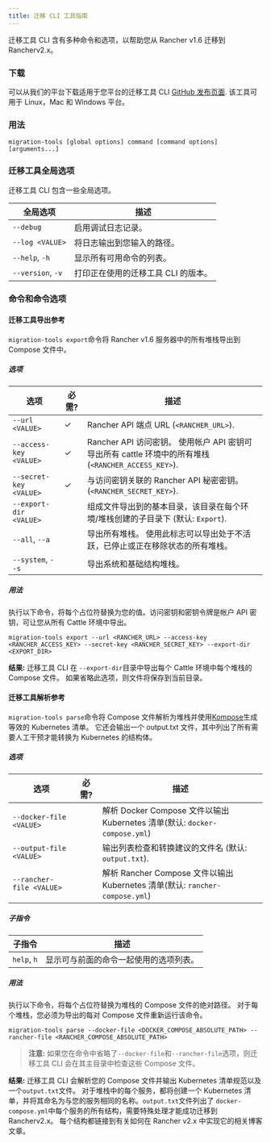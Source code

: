 ```yaml
---
title: 迁移 CLI 工具指南
---
```


迁移工具 CLI 含有多种命令和选项，以帮助您从 Rancher v1.6 迁移到 Rancherv2.x。

### 下载

可以从我们的平台下载适用于您平台的迁移工具 CLI [GitHub 发布页面](https://github.com/rancher/migration-tools/releases). 该工具可用于 Linux，Mac 和 Windows 平台。

### 用法

```
migration-tools [global options] command [command options] [arguments...]
```

### 迁移工具全局选项

迁移工具 CLI 包含一些全局选项。

| 全局选项          | 描述                                |
| ----------------- | ----------------------------------- |
| `--debug`         | 启用调试日志记录。                  |
| `--log <VALUE>`   | 将日志输出到您输入的路径。          |
| `--help`, `-h`    | 显示所有可用命令的列表。            |
| `--version`, `-v` | 打印正在使用的迁移工具 CLI 的版本。 |

### 命令和命令选项

#### 迁移工具导出参考

`migration-tools export`命令将 Rancher v1.6 服务器中的所有堆栈导出到 Compose 文件中。

##### 选项

| 选项                   | 必需? | 描述                                                                                                 |
| ---------------------- | ----- | ---------------------------------------------------------------------------------------------------- |
| `--url <VALUE>`        | ✓     | Rancher API 端点 URL (`<RANCHER_URL>`).                                                              |
| `--access-key <VALUE>` | ✓     | Rancher API 访问密钥。 使用帐户 API 密钥可导出所有 cattle 环境中的所有堆栈 (`<RANCHER_ACCESS_KEY>`). |
| `--secret-key <VALUE>` | ✓     | 与访问密钥关联的 Rancher API 秘密密钥。 (`<RANCHER_SECRET_KEY>`).                                    |
| `--export-dir <VALUE>` |       | 组成文件导出到的基本目录，该目录在每个环境/堆栈创建的子目录下 (默认: `Export`).                      |
| `--all`, `--a`         |       | 导出所有堆栈。 使用此标志可以导出处于不活跃，已停止或正在移除状态的所有堆栈。                        |
| `--system`, `--s`      |       | 导出系统和基础结构堆栈。                                                                             |

##### 用法

执行以下命令，将每个占位符替换为您的值。访问密钥和密钥令牌是帐户 API 密钥，可让您从所有 Cattle 环境中导出。

```
migration-tools export --url <RANCHER_URL> --access-key <RANCHER_ACCESS_KEY> --secret-key <RANCHER_SECRET_KEY> --export-dir <EXPORT_DIR>
```

**结果:** 迁移工具 CLI 在 `--export-dir`目录中导出每个 Cattle 环境中每个堆栈的 Compose 文件。 如果省略此选项，则文件将保存到当前目录。

#### 迁移工具解析参考

`migration-tools parse`命令将 Compose 文件解析为堆栈并使用[Kompose](https://github.com/kubernetes/kompose)生成等效的 Kubernetes 清单。 它还会输出一个 output.txt 文件，其中列出了所有需要人工干预才能转换为 Kubernetes 的结构体。

##### 选项

| 选项                     | 必需? | 描述                                                                         |
| ------------------------ | ----- | ---------------------------------------------------------------------------- |
| `--docker-file <VALUE>`  |       | 解析 Docker Compose 文件以输出 Kubernetes 清单(默认: `docker-compose.yml`)   |
| `--output-file <VALUE>`  |       | 输出列表检查和转换建议的文件名 (默认: `output.txt`).                         |
| `--rancher-file <VALUE>` |       | 解析 Rancher Compose 文件以输出 Kubernetes 清单(默认: `rancher-compose.yml`) |

##### 子指令

| 子指令      | 描述                                   |
| ----------- | -------------------------------------- |
| `help`, `h` | 显示可与前面的命令一起使用的选项列表。 |

##### 用法

执行以下命令，将每个占位符替换为堆栈的 Compose 文件的绝对路径。 对于每个堆栈，您必须为导出的每对 Compose 文件重新运行该命令。

```
migration-tools parse --docker-file <DOCKER_COMPOSE_ABSOLUTE_PATH> --rancher-file <RANCHER_COMPOSE_ABSOLUTE_PATH>
```

> **注意:** 如果您在命令中省略了`--docker-file`和`--rancher-file`选项，则迁移工具 CLI 会在其主目录中检查这些 Compose 文件。

**结果:** 迁移工具 CLI 会解析您的 Compose 文件并输出 Kubernetes 清单规范以及一个`output.txt`文件。 对于堆栈中的每个服务，都将创建一个 Kubernetes 清单，并将其命名为与您的服务相同的名称。`output.txt`文件列出了 `docker-compose.yml`中每个服务的所有结构，需要特殊处理才能成功迁移到 Rancherv2.x。 每个结构都链接到有关如何在 Rancher v2.x 中实现它的相关博客文章。
